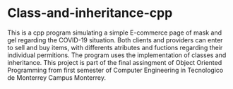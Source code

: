 # Class-and-inheritance-cpp
This is a cpp program simulating a simple E-commerce page of mask and gel regarding the COVID-19 situation. 
Both clients and providers can enter to sell and buy items, with differents atributes and fuctions regarding their individual permitions. 
The program uses the implementation of classes and inheritance. 
This project is part of the final assingment of Object Oriented Programming from first semester of Computer Engineering in Tecnologico de Monterrey Campus Monterrey.
